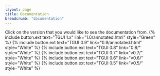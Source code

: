 ```yaml
---
layout: page
title: Documentation
breadcrumb: "documentation"
---
```

Click on the version that you would like to see the documentation from.
{% include button.ext text="TGUI 1.x" link="1.0/annotated.html" style="Green" %}
{% include button.ext text="TGUI 0.9" link="0.9/annotated.html" style="White" %}
{% include button.ext text="TGUI 0.8" link="0.8/" style="White" %}
{% include button.ext text="TGUI 0.7" link="v0.7/" style="White" %}
{% include button.ext text="TGUI 0.6" link="v0.6/" style="White" %}
{% include button.ext text="TGUI 0.5" link="v0.5/" style="White" %}
